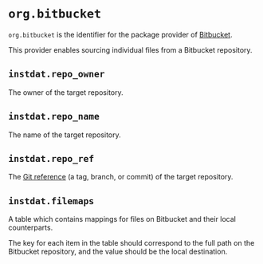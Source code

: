 # `org.bitbucket`

`org.bitbucket` is the identifier for the package provider of [Bitbucket](https://bitbucket.org).

This provider enables sourcing individual files from a Bitbucket repository.

## `instdat.repo_owner`

The owner of the target repository.

## `instdat.repo_name`

The name of the target repository.

## `instdat.repo_ref`

The [Git reference](https://git-scm.com/book/en/v2/Git-Internals-Git-References) (a tag, branch, or commit) of the target repository.


## `instdat.filemaps`

A table which contains mappings for files on Bitbucket and their local counterparts.

The key for each item in the table should correspond to the full path on the Bitbucket repository, and the value should be the local destination.


